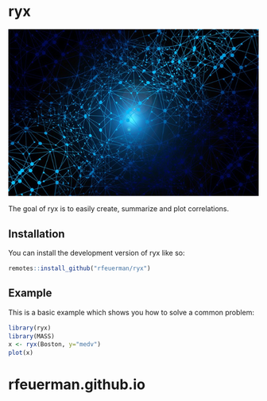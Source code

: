 
# ryx

![](ryx.jpg)

<!-- badges: start -->
<!-- badges: end -->

The goal of ryx is to easily create, summarize and plot correlations. 

## Installation

You can install the development version of ryx like so:

``` r
remotes::install_github("rfeuerman/ryx")
```

## Example

This is a basic example which shows you how to solve a common problem:

``` r
library(ryx)
library(MASS)
x <- ryx(Boston, y="medv")
plot(x)

```

# rfeuerman.github.io
